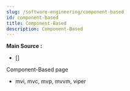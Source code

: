 ```yaml
---
slug: /software-engineering/component-based
id: component-based
title: Component-Based
description: Component-Based
---
```


**Main Source :**

- []

Component-Based page

- mvi, mvc, mvp, mvvm, viper
